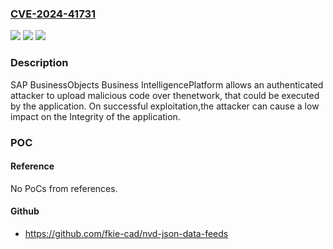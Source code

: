 ### [CVE-2024-41731](https://cve.mitre.org/cgi-bin/cvename.cgi?name=CVE-2024-41731)
![](https://img.shields.io/static/v1?label=Product&message=SAP%20BusinessObjects%20Business%20Intelligence%20Platform&color=blue)
![](https://img.shields.io/static/v1?label=Version&message=%3D%20ENTERPRISE%20420%20&color=brighgreen)
![](https://img.shields.io/static/v1?label=Vulnerability&message=CWE-434%3A%20Unrestricted%20Upload%20of%20File%20with%20Dangerous%20Type&color=brighgreen)

### Description

SAP BusinessObjects Business IntelligencePlatform allows an authenticated attacker to upload malicious code over thenetwork, that could be executed by the application. On successful exploitation,the attacker can cause a low impact on the Integrity of the application.

### POC

#### Reference
No PoCs from references.

#### Github
- https://github.com/fkie-cad/nvd-json-data-feeds

